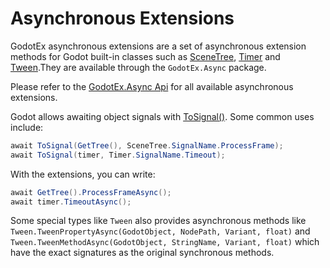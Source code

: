# Asynchronous Extensions

GodotEx asynchronous extensions are a set of asynchronous extension methods for Godot built-in classes such as [SceneTree](https://docs.godotengine.org/en/stable/classes/class_scenetree.html), [Timer](https://docs.godotengine.org/en/stable/classes/class_timer.html) and [Tween](https://docs.godotengine.org/en/stable/classes/class_tween.html).They are available through the `GodotEx.Async` package. 

Please refer to the [GodotEx.Async Api](~/api/GodotEx.Async.yml) for all available asynchronous extensions.

Godot allows awaiting object signals with [ToSignal()](<https://docs.godotengine.org/en/stable/tutorials/scripting/c_sharp/c_sharp_signals.html#:~:text=await%20ToSignal(GetTree()%2C%20SceneTree.SignalName.ProcessFrame)%3B>). Some common uses include:

```csharp
await ToSignal(GetTree(), SceneTree.SignalName.ProcessFrame);
await ToSignal(timer, Timer.SignalName.Timeout);
```

With the extensions, you can write:

```csharp
await GetTree().ProcessFrameAsync();
await timer.TimeoutAsync();
```

Some special types like `Tween` also provides asynchronous methods like `Tween.TweenPropertyAsync(GodotObject, NodePath, Variant, float)` and `Tween.TweenMethodAsync(GodotObject, StringName, Variant, float)` which have the exact signatures as the original synchronous methods.
